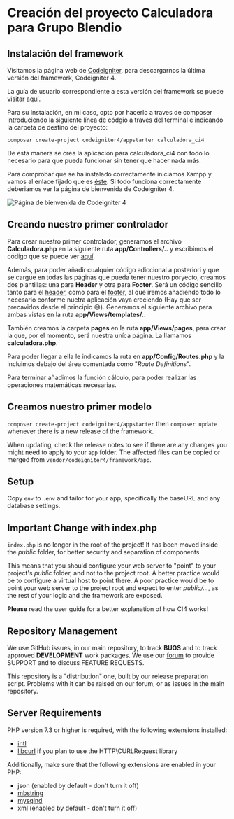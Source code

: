 # Creación del proyecto Calculadora para Grupo Blendio

## Instalación del framework

Visitamos la página web de [Codeigniter](http://codeigniter.com), para descargarnos la última versión del framework, Codeigniter 4.

La guía de usuario correspondiente a esta versión del framework se puede visitar [aquí](https://codeigniter4.github.io/userguide/).

Para su instalación, en mi caso, opto por hacerlo a traves de composer introduciendo la siguiente línea de códgio a traves del terminal e indicando la carpeta de destino del proyecto:

`composer create-project codeigniter4/appstarter calculadora_ci4`

De esta manera se crea la aplicación para calculadora_ci4 con todo lo necesario para que pueda funcionar sin tener que hacer nada más.

Para comprobar que se ha instalado correctamente iniciamos Xampp y vamos al enlace fijado que es [éste](http://localhost:8080/). Si todo funciona correctamente deberiamos ver la página de bienvenida de Codeigniter 4.

![Página de bienvenida de Codeigniter 4](https://codeigniter.com/user_guide/_images/welcome1.png)

## Creando nuestro primer controlador

Para crear nuestro primer controlador, generamos el archivo **Calculadora.php** en la siguiente ruta **app/Controllers/..** y escribimos el código que se puede ver [aquí](https://github.com/Velismo/calculadora_ci4/blob/master/app/Controllers/Calculadora.php).

Además, para poder añadir cualquier código adiccional a posteriori y que se cargue en todas las páginas que pueda tener nuestro poryecto, creamos dos plantillas: una para **Header** y otra para **Footer**. Será un código sencillo tanto para el [header](https://github.com/Velismo/calculadora_ci4/blob/master/app/Views/templates/header.php), como para el [footer](https://github.com/Velismo/calculadora_ci4/blob/master/app/Views/templates/footer.php), al que iremos añadiendo todo lo necesario conforme nuetra aplicación vaya creciendo (Hay que ser precavidos desde el principio &#128517;). Generamos el siguiente archivo para ambas vistas en la ruta **app/Views/templates/..**

También creamos la carpeta **pages** en la ruta **app/Views/pages**, para crear la que, por el momento, será nuestra uníca página. La llamamos **calculadora.php**.

Para poder llegar a ella le indicamos la ruta en **app/Config/Routes.php** y la incluimos debajo del área comentada como "*Route Definitions*".

Para terminar añadimos la función cálculo, para poder realizar las operaciones matemáticas necesarias.

## Creamos nuestro primer modelo




`composer create-project codeigniter4/appstarter` then `composer update` whenever
there is a new release of the framework.

When updating, check the release notes to see if there are any changes you might need to apply
to your `app` folder. The affected files can be copied or merged from
`vendor/codeigniter4/framework/app`.

## Setup

Copy `env` to `.env` and tailor for your app, specifically the baseURL
and any database settings.

## Important Change with index.php

`index.php` is no longer in the root of the project! It has been moved inside the *public* folder,
for better security and separation of components.

This means that you should configure your web server to "point" to your project's *public* folder, and
not to the project root. A better practice would be to configure a virtual host to point there. A poor practice would be to point your web server to the project root and expect to enter *public/...*, as the rest of your logic and the
framework are exposed.

**Please** read the user guide for a better explanation of how CI4 works!

## Repository Management

We use GitHub issues, in our main repository, to track **BUGS** and to track approved **DEVELOPMENT** work packages.
We use our [forum](http://forum.codeigniter.com) to provide SUPPORT and to discuss
FEATURE REQUESTS.

This repository is a "distribution" one, built by our release preparation script.
Problems with it can be raised on our forum, or as issues in the main repository.

## Server Requirements

PHP version 7.3 or higher is required, with the following extensions installed:

- [intl](http://php.net/manual/en/intl.requirements.php)
- [libcurl](http://php.net/manual/en/curl.requirements.php) if you plan to use the HTTP\CURLRequest library

Additionally, make sure that the following extensions are enabled in your PHP:

- json (enabled by default - don't turn it off)
- [mbstring](http://php.net/manual/en/mbstring.installation.php)
- [mysqlnd](http://php.net/manual/en/mysqlnd.install.php)
- xml (enabled by default - don't turn it off)
